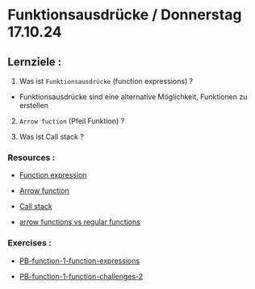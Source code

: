 # Funktionsausdrücke / Donnerstag 17.10.24

## Lernziele :

1. Was ist `Funktionsausdrücke` (function expressions) ?

- Funktionsausdrücke sind eine alternative Möglichkeit, Funktionen zu erstellen

2. `Arrow fuction` (Pfeil Funktion) ?

3. Was ist Call stack ?

### Resources :

- [Function expression](https://developer.mozilla.org/en-US/docs/Web/JavaScript/Reference/Operators/function)

- [Arrow function](https://developer.mozilla.org/en-US/docs/Web/JavaScript/Reference/Functions/Arrow_functions)

- [Call stack](https://developer.mozilla.org/en-US/docs/Glossary/Call_stack)

- [arrow functions vs regular functions](https://www.youtube.com/watch?v=5iGGvJn8K1U&t=136s)

### Exercises :

- [PB-function-1-function-expressions](https://classroom.github.com/a/e0943BU9)

- [PB-function-1-function-challenges-2](https://classroom.github.com/a/q_yIpPGK)
